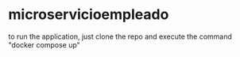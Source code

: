# microservicioempleado

to run the application, just clone the repo and execute the command "docker compose up"

